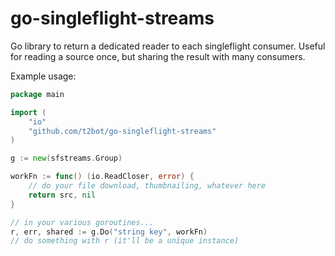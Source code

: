 # go-singleflight-streams
Go library to return a dedicated reader to each singleflight consumer. Useful for reading a source once, 
but sharing the result with many consumers.

Example usage:

```go
package main

import (
	"io"
	"github.com/t2bot/go-singleflight-streams"
)

g := new(sfstreams.Group)

workFn := func() (io.ReadCloser, error) {
	// do your file download, thumbnailing, whatever here
	return src, nil
}

// in your various goroutines...
r, err, shared := g.Do("string key", workFn)
// do something with r (it'll be a unique instance)
```
